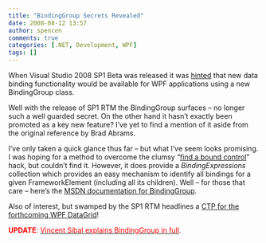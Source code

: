 ```yaml
---
title: "BindingGroup Secrets Revealed"
date: 2008-08-12 13:57
author: spencen
comments: true
categories: [.NET, Development, WPF]
tags: []
---
```


When Visual Studio 2008 SP1 Beta was released it was [hinted](http://blog.spencen.com/2008/05/15/bindinggroup-in-net-35-sp1.aspx) that new data binding functionality would be available for WPF applications using a new BindingGroup class.
  

Well with the release of SP1 RTM the BindingGroup surfaces – no longer such a well guarded secret. On the other hand it hasn’t exactly been promoted as a key new feature? I’ve yet to find a mention of it aside from the original reference by Brad Abrams.
  

I’ve only taken a quick glance thus far – but what I’ve seem looks promising. I was hoping for a method to overcome the clumsy “[find a bound control](http://blog.spencen.com/2008/05/02/how-to-get-a-list-of-bindings-in-wpf.aspx)” hack, but couldn’t find it. However, it does provide a *BindingExpressions* collection which provides an easy mechanism to identify all bindings for a given FrameworkElement (including all its children). Well – for those that care – here’s the [MSDN documentation for BindingGroup](http://msdn.microsoft.com/en-us/library/system.windows.data.bindinggroup.aspx).
  


  


  


  


  


  


  


  


  


  


  


  

Also of interest, but swamped by the SP1 RTM headlines a [CTP for the forthcoming WPF DataGrid](http://windowsclient.net/wpf/wpf35/wpf-dg-preview-ctrl-investments.aspx)!
  

<font color="#ff0000">**UPDATE**: </font><a href="http://blogs.msdn.com/vinsibal/archive/2008/08/11/wpf-3-5-sp1-feature-bindinggroups-with-item-level-validation.aspx"><font color="#ff0000">Vincent Sibal explains BindingGroup in full</font></a><font color="#ff0000">.</font>


